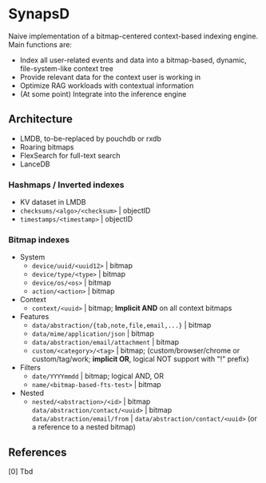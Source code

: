 # SynapsD

Naive implementation of a bitmap-centered context-based indexing engine.  
Main functions are:

- Index all user-related events and data into a bitmap-based, dynamic, file-system-like context tree
- Provide relevant data for the context user is working in
- Optimize RAG workloads with contextual information
- (At some point) Integrate into the inference engine

## Architecture

- LMDB, to-be-replaced by pouchdb or rxdb
- Roaring bitmaps
- FlexSearch for full-text search
- LanceDB

### Hashmaps / Inverted indexes

- KV dataset in LMDB
- `checksums/<algo>/<checksum>` | objectID
- `timestamps/<timestamp>` | objectID

### Bitmap indexes

- System
  - `device/uuid/<uuid12>` | bitmap
  - `device/type/<type>` | bitmap
  - `device/os/<os>` | bitmap
  - `action/<action>` | bitmap
- Context
  - `context/<uuid>` | bitmap; **Implicit AND** on all context bitmaps
- Features
  - `data/abstraction/{tab,note,file,email,...}` | bitmap
  - `data/mime/application/json` | bitmap
  - `data/abstraction/email/attachment` | bitmap  
  - `custom/<category>/<tag>` | bitmap; (custom/browser/chrome or custom/tag/work; **implicit OR**, logical NOT support with "!" prefix)  
- Filters
  - `date/YYYYmmdd` | bitmap; logical AND, OR
  - `name/<bitmap-based-fts-test>` | bitmap
- Nested
  - `nested/<abstraction>/<id>` | bitmap
    `data/abstraction/contact/<uuid>` | bitmap
    `data/abstraction/email/from` | `data/abstraction/contact/<uuid>` (or a reference to a nested bitmap)

## References

[0] Tbd
